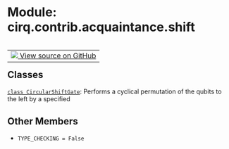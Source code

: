 <div itemscope itemtype="http://developers.google.com/ReferenceObject">
<meta itemprop="name" content="cirq.contrib.acquaintance.shift" />
<meta itemprop="path" content="Stable" />
<meta itemprop="property" content="TYPE_CHECKING"/>
</div>

# Module: cirq.contrib.acquaintance.shift

<!-- Insert buttons and diff -->

<table class="tfo-notebook-buttons tfo-api" align="left">

<td>
  <a target="_blank" href="https://github.com/quantumlib/cirq/tree/master/cirq/contrib/acquaintance/shift.py">
    <img src="https://www.tensorflow.org/images/GitHub-Mark-32px.png" />
    View source on GitHub
  </a>
</td>
</table>







## Classes

[`class CircularShiftGate`](../../../cirq/contrib/acquaintance/CircularShiftGate.md): Performs a cyclical permutation of the qubits to the left by a specified

## Other Members

* `TYPE_CHECKING = False` <a id="TYPE_CHECKING"></a>
